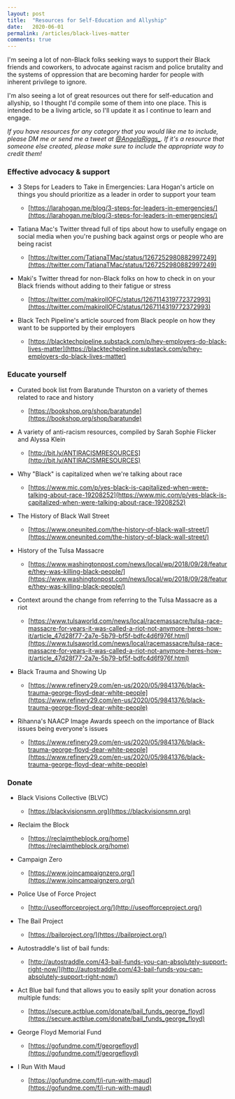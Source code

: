 ```yaml
---
layout: post
title:  "Resources for Self-Education and Allyship"
date:   2020-06-01
permalink: /articles/black-lives-matter
comments: true
---
```


I'm seeing a lot of non-Black folks seeking ways to support their Black friends and coworkers, to advocate against racism and police brutality and the systems of oppression that are becoming harder for people with inherent privilege to ignore.

I'm also seeing a lot of great resources out there for self-education and allyship, so I thought I'd compile some of them into one place. This is intended to be a living article, so I'll update it as I continue to learn and engage.

*If you have resources for any category that you would like me to include, please DM me or send me a tweet at [@AngelaRiggs_](https://twitter.com/AngelaRiggs_). If it's a resource that someone else created, please make sure to include the appropriate way to credit them!*

### Effective advocacy & support 

- 3 Steps for Leaders to Take in Emergencies: Lara Hogan's article on things you should prioritize as a leader in order to support your team
  - [https://larahogan.me/blog/3-steps-for-leaders-in-emergencies/](https://larahogan.me/blog/3-steps-for-leaders-in-emergencies/)

- Tatiana Mac's Twitter thread full of tips about how to usefully engage on social media when you're pushing back against orgs or people who are being racist
  - [https://twitter.com/TatianaTMac/status/1267252980882997249](https://twitter.com/TatianaTMac/status/1267252980882997249)

- Maki's Twitter thread for non-Black folks on how to check in on your Black friends without adding to their fatigue or stress
  - [https://twitter.com/makirollOFC/status/1267114319772372993](https://twitter.com/makirollOFC/status/1267114319772372993)

- Black Tech Pipeline's article sourced from Black people on how they want to be supported by their employers
  - [https://blacktechpipeline.substack.com/p/hey-employers-do-black-lives-matter](https://blacktechpipeline.substack.com/p/hey-employers-do-black-lives-matter)

### Educate yourself

- Curated book list from Baratunde Thurston on a variety of themes related to race and history
  - [https://bookshop.org/shop/baratunde](https://bookshop.org/shop/baratunde)

- A variety of anti-racism resources, compiled by Sarah Sophie Flicker and Alyssa Klein
  -	[http://bit.ly/ANTIRACISMRESOURCES](http://bit.ly/ANTIRACISMRESOURCES)

- Why "Black" is capitalized when we're talking about race
  - [https://www.mic.com/p/yes-black-is-capitalized-when-were-talking-about-race-19208252](https://www.mic.com/p/yes-black-is-capitalized-when-were-talking-about-race-19208252)

- The History of Black Wall Street
  - [https://www.oneunited.com/the-history-of-black-wall-street/](https://www.oneunited.com/the-history-of-black-wall-street/)

- History of the Tulsa Massacre
  - [https://www.washingtonpost.com/news/local/wp/2018/09/28/feature/they-was-killing-black-people/](https://www.washingtonpost.com/news/local/wp/2018/09/28/feature/they-was-killing-black-people/)

- Context around the change from referring to the Tulsa Massacre as a riot
  - [https://www.tulsaworld.com/news/local/racemassacre/tulsa-race-massacre-for-years-it-was-called-a-riot-not-anymore-heres-how-it/article_47d28f77-2a7e-5b79-bf5f-bdfc4d6f976f.html](https://www.tulsaworld.com/news/local/racemassacre/tulsa-race-massacre-for-years-it-was-called-a-riot-not-anymore-heres-how-it/article_47d28f77-2a7e-5b79-bf5f-bdfc4d6f976f.html)

- Black Trauma and Showing Up
  - [https://www.refinery29.com/en-us/2020/05/9841376/black-trauma-george-floyd-dear-white-people](https://www.refinery29.com/en-us/2020/05/9841376/black-trauma-george-floyd-dear-white-people)

- Rihanna's NAACP Image Awards speech on the importance of Black issues being everyone's issues
  - [https://www.refinery29.com/en-us/2020/05/9841376/black-trauma-george-floyd-dear-white-people](https://www.refinery29.com/en-us/2020/05/9841376/black-trauma-george-floyd-dear-white-people)
  
### Donate

- Black Visions Collective (BLVC)
  - [https://blackvisionsmn.org](https://blackvisionsmn.org)

- Reclaim the Block
  - [https://reclaimtheblock.org/home](https://reclaimtheblock.org/home)

- Campaign Zero
  - [https://www.joincampaignzero.org/](https://www.joincampaignzero.org/)

- Police Use of Force Project
  - [http://useofforceproject.org/](http://useofforceproject.org/)

- The Bail Project
  - [https://bailproject.org/](https://bailproject.org/)

- Autostraddle's list of bail funds:
  - [http://autostraddle.com/43-bail-funds-you-can-absolutely-support-right-now/](http://autostraddle.com/43-bail-funds-you-can-absolutely-support-right-now/)

- Act Blue bail fund that allows you to easily split your donation across multiple funds:
  - [https://secure.actblue.com/donate/bail_funds_george_floyd](https://secure.actblue.com/donate/bail_funds_george_floyd)

- George Floyd Memorial Fund
  -	[https://gofundme.com/f/georgefloyd](https://gofundme.com/f/georgefloyd)

- I Run With Maud
  - [https://gofundme.com/f/i-run-with-maud](https://gofundme.com/f/i-run-with-maud)
